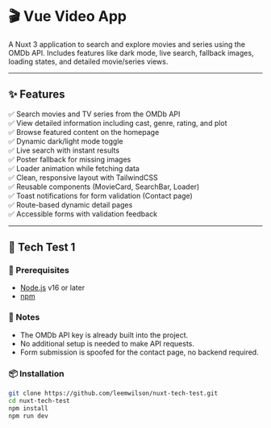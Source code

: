# 🎬 Vue Video App

A Nuxt 3 application to search and explore movies and series using the OMDb API. Includes features like dark mode, live search, fallback images, loading states, and detailed movie/series views.

---

## ✨ Features

✅ Search movies and TV series from the OMDb API  
✅ View detailed information including cast, genre, rating, and plot  
✅ Browse featured content on the homepage  
✅ Dynamic dark/light mode toggle  
✅ Live search with instant results  
✅ Poster fallback for missing images  
✅ Loader animation while fetching data  
✅ Clean, responsive layout with TailwindCSS  
✅ Reusable components (MovieCard, SearchBar, Loader)  
✅ Toast notifications for form validation (Contact page)  
✅ Route-based dynamic detail pages   
✅ Accessible forms with validation feedback


---

## 🚀 Tech Test 1

### 🔧 Prerequisites

- [Node.js](https://nodejs.org/) v16 or later
- [npm](https://www.npmjs.com/)

### 🔑 Notes

- The OMDb API key is already built into the project.
- No additional setup is needed to make API requests.
- Form submission is spoofed for the contact page, no backend required.

### 📦 Installation

```bash
git clone https://github.com/leemwilson/nuxt-tech-test.git
cd nuxt-tech-test
npm install
npm run dev
```
